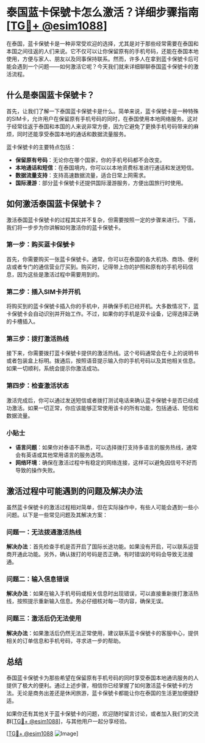 # 泰国蓝卡保號卡怎么激活？详细步骤指南[[TG💪+ @esim1088](https://t.me/s/esim1088)]

在泰国，蓝卡保號卡是一种非常受欢迎的选择，尤其是对于那些经常需要在泰国和本国之间往返的人们来说。它不仅可以让你保留原有的手机号码，还能在泰国本地使用，方便与家人、朋友以及同事保持联系。然而，许多人在拿到蓝卡保號卡后可能会遇到一个问题——如何激活它呢？今天我们就来详细聊聊泰国蓝卡保號卡的激活流程。

## 什么是泰国蓝卡保號卡？

首先，让我们了解一下泰国蓝卡保號卡是什么。简单来说，蓝卡保號卡是一种特殊的SIM卡，允许用户在保留原有手机号码的同时，在泰国使用本地网络服务。这对于经常往返于泰国和本国的人来说非常方便，因为它避免了更换手机号码带来的麻烦，同时还能享受泰国本地的通话和数据流量服务。

蓝卡保號卡的主要特点包括：
- **保留原有号码**：无论你在哪个国家，你的手机号码都不会改变。
- **本地通话和短信**：在泰国境内，你可以以本地资费标准进行通话和发送短信。
- **数据流量支持**：支持高速数据流量，适合日常上网需求。
- **国际漫游**：部分蓝卡保號卡还提供国际漫游服务，方便出国旅行时使用。

## 如何激活泰国蓝卡保號卡？

激活泰国蓝卡保號卡的过程其实并不复杂，但需要按照一定的步骤来进行。下面，我们将一步步为你讲解如何激活你的蓝卡保號卡。

### 第一步：购买蓝卡保號卡

首先，你需要购买一张蓝卡保號卡。通常，你可以在泰国的各大机场、商场、便利店或者专门的通信营业厅买到。购买时，记得带上你的护照和原有的手机号码信息，因为这些是激活过程中需要用到的。

### 第二步：插入SIM卡并开机

将购买到的蓝卡保號卡插入你的手机中，并确保手机已经开机。大多数情况下，蓝卡保號卡会自动识别并开始工作。不过，如果你的手机是双卡设备，记得选择正确的卡槽插入。

### 第三步：拨打激活热线

接下来，你需要拨打蓝卡保號卡提供的激活热线。这个号码通常会在卡上的说明书或者包装盒上标明。拨通后，按照语音提示输入你的手机号码以及其他相关信息。如果一切顺利，系统会提示你激活成功。

### 第四步：检查激活状态

激活完成后，你可以通过发送短信或者拨打测试电话来确认蓝卡保號卡是否已经成功激活。如果一切正常，你应该能够正常使用该卡的所有功能，包括通话、短信和数据流量。

### 小贴士

- **语言问题**：如果你对泰语不熟悉，可以选择拨打支持多语言的服务热线，通常会有英语或其他常用语言的服务选项。
- **网络环境**：确保在激活过程中有稳定的网络连接，这样可以避免因信号不好而导致的操作失败。

## 激活过程中可能遇到的问题及解决办法

虽然蓝卡保號卡的激活过程相对简单，但在实际操作中，有些人可能会遇到一些小问题。以下是一些常见问题及其解决方案：

### 问题一：无法拨通激活热线

**解决办法**：首先检查手机是否开启了国际长途功能。如果没有开启，可以联系运营商开通此功能。另外，确认拨打的号码是否正确，有时错误的号码会导致无法接通。

### 问题二：输入信息错误

**解决办法**：如果在输入手机号码或相关信息时出现错误，可以直接重新拨打激活热线，按照提示重新输入信息。务必仔细核对每一项内容，确保无误。

### 问题三：激活后仍无法使用

**解决办法**：如果激活后仍然无法正常使用，建议联系蓝卡保號卡的客服中心，提供相关的订单信息和手机号码，寻求进一步的帮助。

## 总结

泰国蓝卡保號卡为那些希望在保留原有手机号码的同时享受泰国本地通讯服务的人提供了极大的便利。通过上述步骤，相信你已经掌握了如何激活蓝卡保號卡的方法。无论是商务出差还是休闲旅游，蓝卡保號卡都能让你在泰国的生活更加便捷舒适。

如果你还有其他关于蓝卡保號卡的问题，欢迎随时留言讨论，或者加入我们的交流群[[TG💪+ @esim1088](https://t.me/s/esim1088)]，与其他用户一起分享经验。

[[TG💪+ @esim1088](https://t.me/s/esim1088) ![Image](https://i.postimg.cc/4NQfJmqS/Snipaste-2025-05-13-00-14-12.png)]